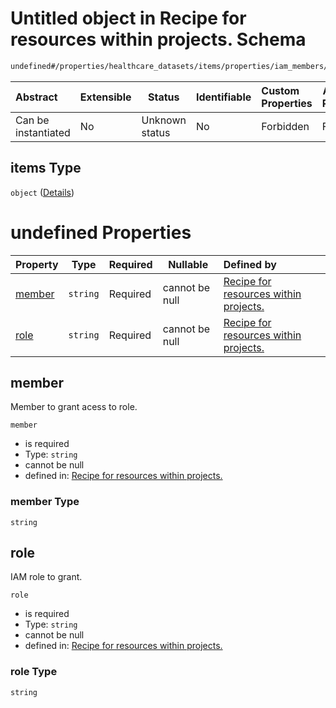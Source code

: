 # Untitled object in Recipe for resources within projects. Schema

```txt
undefined#/properties/healthcare_datasets/items/properties/iam_members/items
```




| Abstract            | Extensible | Status         | Identifiable | Custom Properties | Additional Properties | Access Restrictions | Defined In                                                                                                          |
| :------------------ | ---------- | -------------- | ------------ | :---------------- | --------------------- | ------------------- | ------------------------------------------------------------------------------------------------------------------- |
| Can be instantiated | No         | Unknown status | No           | Forbidden         | Forbidden             | none                | [resources.schema.json\*](../../../../../../../../../../tmp/182028425/resources.schema.json "open original schema") |

## items Type

`object` ([Details](resources-properties-healthcare_datasets-items-properties-iam_members-items.md))

# undefined Properties

| Property          | Type     | Required | Nullable       | Defined by                                                                                                                                                                                                                                 |
| :---------------- | -------- | -------- | -------------- | :----------------------------------------------------------------------------------------------------------------------------------------------------------------------------------------------------------------------------------------- |
| [member](#member) | `string` | Required | cannot be null | [Recipe for resources within projects.](resources-properties-healthcare_datasets-items-properties-iam_members-items-properties-member.md "undefined#/properties/healthcare_datasets/items/properties/iam_members/items/properties/member") |
| [role](#role)     | `string` | Required | cannot be null | [Recipe for resources within projects.](resources-properties-healthcare_datasets-items-properties-iam_members-items-properties-role.md "undefined#/properties/healthcare_datasets/items/properties/iam_members/items/properties/role")     |

## member

Member to grant acess to role.


`member`

-   is required
-   Type: `string`
-   cannot be null
-   defined in: [Recipe for resources within projects.](resources-properties-healthcare_datasets-items-properties-iam_members-items-properties-member.md "undefined#/properties/healthcare_datasets/items/properties/iam_members/items/properties/member")

### member Type

`string`

## role

IAM role to grant.


`role`

-   is required
-   Type: `string`
-   cannot be null
-   defined in: [Recipe for resources within projects.](resources-properties-healthcare_datasets-items-properties-iam_members-items-properties-role.md "undefined#/properties/healthcare_datasets/items/properties/iam_members/items/properties/role")

### role Type

`string`
